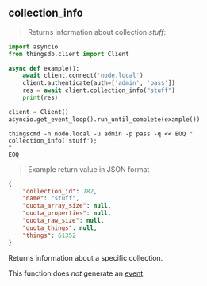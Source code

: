 ## collection_info
> Returns information about collection *stuff*:

```python
import asyncio
from thingsdb.client import Client

async def example():
    await client.connect('node.local')
    client.authenticate(auth=['admin', 'pass'])
    res = await client.collection_info("stuff")
    print(res)

client = Client()
asyncio.get_event_loop().run_until_complete(example())
```

```shell
thingscmd -n node.local -u admin -p pass -q << EOQ "
collection_info('stuff');
"
EOQ
```

> Example return value in JSON format

```json
{
    "collection_id": 782,
    "name": "stuff",
    "quota_array_size": null,
    "quota_properties": null,
    "quota_raw_size": null,
    "quota_things": null,
    "things": 61352
}
```

Returns information about a specific collection.

This function does *not* generate an [event](#events).